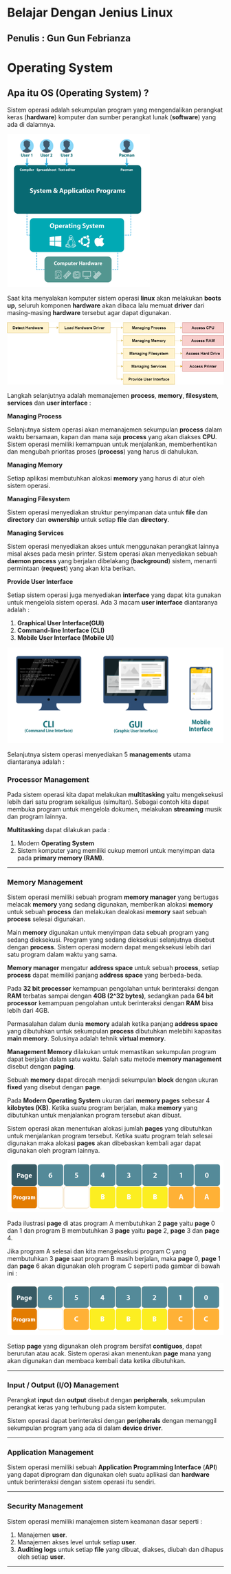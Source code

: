 # Belajar Dengan Jenius Linux

## Penulis : Gun Gun Febrianza

# Operating System

## Apa itu OS (Operating System) ?

Sistem operasi adalah sekumpulan program yang mengendalikan perangkat keras (**hardware**) komputer dan sumber perangkat lunak (**software**) yang ada di dalamnya. 

<img src="../assets/Operating-System.png" style="zoom:37%;" />

Saat kita menyalakan komputer sistem operasi **linux** akan melakukan **boots up**, seluruh komponen **hardware** akan dibaca lalu memuat **driver** dari masing-masing **hardware** tersebut agar dapat digunakan.

<img src="../assets/LinuxOSProcess.png" style="zoom:87%;" />

Langkah selanjutnya adalah memanajemen **process**, **memory**, **filesystem**, **services** dan **user interface** :

**Managing Process**

Selanjutnya sistem operasi akan memanajemen sekumpulan **process** dalam waktu bersamaan, kapan dan mana saja **process** yang akan diakses **CPU**. Sistem operasi memiliki kemampuan untuk menjalankan, memberhentikan dan mengubah prioritas proses (**process**) yang harus di dahulukan.

**Managing Memory**

Setiap aplikasi membutuhkan alokasi **memory** yang harus di atur oleh sistem operasi.

**Managing Filesystem**

Sistem operasi menyediakan struktur penyimpanan data untuk **file** dan **directory** dan **ownership** untuk setiap **file** dan **directory**.

**Managing Services**

Sistem operasi menyediakan akses untuk menggunakan perangkat lainnya misal akses pada mesin printer. Sistem operasi akan menyediakan sebuah **daemon process** yang berjalan dibelakang (**background**) sistem, menanti permintaan (**request**) yang akan kita berikan.

**Provide User Interface**

Setiap sistem operasi juga menyediakan **interface** yang dapat kita gunakan untuk mengelola sistem operasi. Ada 3 macam **user interface** diantaranya adalah :

1. **Graphical User Interface(GUI)**
2. **Command-line Interface (CLI)**
3. **Mobile User Interface (Mobile UI)**

<img src="../assets/Operating-System2.png" style="zoom:57%;" />

Selanjutnya sistem operasi menyediakan 5 **managements** utama diantaranya adalah :

### Processor Management

Pada sistem operasi kita dapat melakukan **multitasking** yaitu mengeksekusi lebih dari satu program sekaligus (simultan). Sebagai contoh kita dapat membuka program untuk mengelola dokumen, melakukan **streaming** musik dan program lainnya.

**Multitasking** dapat dilakukan pada :

1. Modern **Operating System**
2. Sistem komputer yang memiliki cukup memori untuk menyimpan data pada **primary memory (RAM)**.

------



### Memory Management

Sistem operasi memiliki sebuah program **memory manager** yang bertugas melacak **memory** yang sedang digunakan, memberikan alokasi **memory** untuk sebuah **process** dan melakukan dealokasi **memory** saat sebuah **process** selesai digunakan.

Main **memory** digunakan untuk menyimpan data sebuah program yang sedang dieksekusi. Program yang sedang dieksekusi selanjutnya disebut dengan **process**. Sistem operasi modern dapat mengeksekusi lebih dari satu program dalam waktu yang sama.

**Memory manager** mengatur **address space** untuk sebuah **process**, setiap **process** dapat memiliki panjang **address space** yang berbeda-beda. 

Pada **32 bit processor** kemampuan pengolahan untuk berinteraksi dengan **RAM** terbatas sampai dengan **4GB (2^32 bytes)**, sedangkan pada **64 bit processor** kemampuan pengolahan untuk berinteraksi dengan **RAM** bisa lebih dari 4GB.

Permasalahan dalam dunia **memory** adalah ketika panjang **address space** yang dibutuhkan untuk sekumpulan **process** dibutuhkan melebihi kapasitas **main memory**. Solusinya adalah tehnik **virtual memory**.

**Management Memory** dilakukan untuk memastikan sekumpulan program dapat berjalan dalam satu waktu. Salah satu metode **memory management** disebut dengan **paging**.

Sebuah **memory** dapat direcah menjadi sekumpulan **block** dengan ukuran **fixed** yang disebut dengan **page**.

Pada **Modern Operating System** ukuran dari **memory pages** sebesar 4 **kilobytes (KB)**. Ketika suatu program berjalan, maka **memory** yang dibutuhkan untuk menjalankan program tersebut akan dibuat.

Sistem operasi akan menentukan alokasi jumlah **pages** yang dibutuhkan untuk menjalankan program tersebut. Ketika suatu program telah selesai digunakan maka alokasi **pages** akan dibebaskan kembali agar dapat digunakan oleh program lainnya.

<img src="../assets/LinuxOSMemory.png" style="zoom:87%;" />

Pada ilustrasi **page** di atas program A membutuhkan 2 **page** yaitu **page** 0 dan 1 dan program B membutuhkan 3 **page** yaitu **page** 2, **page** 3 dan **page** 4. 

Jika program A selesai dan kita mengeksekusi program C yang membutuhkan 3 **page** saat program B masih berjalan, maka **page** 0, **page** 1 dan **page** 6 akan digunakan oleh program C seperti pada gambar di bawah ini :

<img src="../assets/LinuxOSMemory2.png" style="zoom:87%;" />

Setiap **page**  yang digunakan oleh program bersifat **contiguos**, dapat berurutan atau acak. Sistem operasi akan menentukan **page**  mana yang akan digunakan dan membaca kembali data ketika dibutuhkan.

-----



### Input / Output (I/O) Management

Perangkat **input** dan **output** disebut dengan **peripherals**, sekumpulan perangkat keras yang terhubung pada sistem komputer. 

Sistem operasi dapat berinteraksi dengan **peripherals** dengan memanggil sekumpulan program yang ada di dalam **device driver**.

------



### Application Management

Sistem operasi memiliki sebuah **Application Programming Interface** (**API**) yang dapat diprogram dan digunakan oleh suatu aplikasi dan **hardware** untuk berinteraksi dengan sistem operasi itu sendiri. 

----



### Security Management

Sistem operasi memiliki manajemen sistem keamanan dasar seperti :

1. Manajemen **user**.
2. Manajemen akses level untuk setiap **user**.
3. **Auditing logs** untuk setiap **file** yang dibuat, diakses, diubah dan dihapus oleh setiap **user**.

-----



